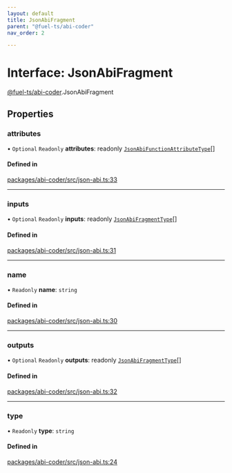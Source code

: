 ```yaml
---
layout: default
title: JsonAbiFragment
parent: "@fuel-ts/abi-coder"
nav_order: 2

---
```


# Interface: JsonAbiFragment

[@fuel-ts/abi-coder](../index.md).JsonAbiFragment

## Properties

### attributes

• `Optional` `Readonly` **attributes**: readonly [`JsonAbiFunctionAttributeType`](JsonAbiFunctionAttributeType.md)[]

#### Defined in

[packages/abi-coder/src/json-abi.ts:33](https://github.com/FuelLabs/fuels-ts/blob/master/packages/abi-coder/src/json-abi.ts#L33)

___

### inputs

• `Optional` `Readonly` **inputs**: readonly [`JsonAbiFragmentType`](JsonAbiFragmentType.md)[]

#### Defined in

[packages/abi-coder/src/json-abi.ts:31](https://github.com/FuelLabs/fuels-ts/blob/master/packages/abi-coder/src/json-abi.ts#L31)

___

### name

• `Readonly` **name**: `string`

#### Defined in

[packages/abi-coder/src/json-abi.ts:30](https://github.com/FuelLabs/fuels-ts/blob/master/packages/abi-coder/src/json-abi.ts#L30)

___

### outputs

• `Optional` `Readonly` **outputs**: readonly [`JsonAbiFragmentType`](JsonAbiFragmentType.md)[]

#### Defined in

[packages/abi-coder/src/json-abi.ts:32](https://github.com/FuelLabs/fuels-ts/blob/master/packages/abi-coder/src/json-abi.ts#L32)

___

### type

• `Readonly` **type**: `string`

#### Defined in

[packages/abi-coder/src/json-abi.ts:24](https://github.com/FuelLabs/fuels-ts/blob/master/packages/abi-coder/src/json-abi.ts#L24)
